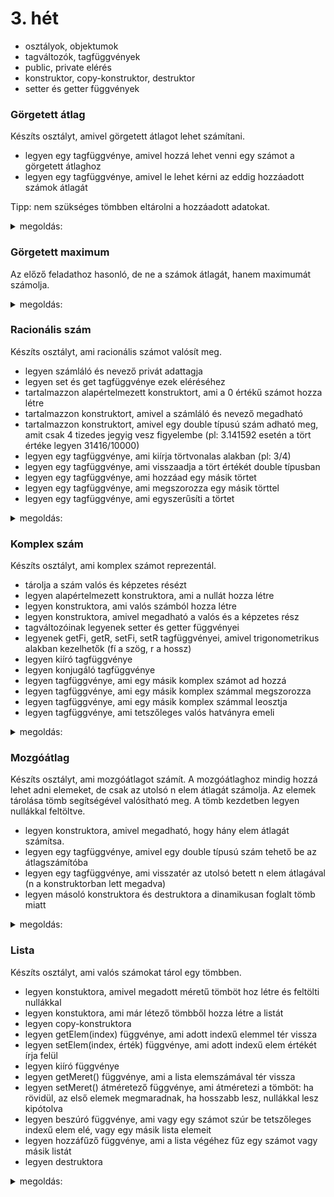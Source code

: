 # 3. hét

- osztályok, objektumok
- tagváltozók, tagfüggvények
- public, private elérés
- konstruktor, copy-konstruktor, destruktor
- setter és getter függvények

### Görgetett átlag

Készíts osztályt, amivel görgetett átlagot lehet számítani.
- legyen egy tagfüggvénye, amivel hozzá lehet venni egy számot a görgetett átlaghoz
- legyen egy tagfüggvénye, amivel le lehet kérni az eddig hozzáadott számok átlagát

Tipp: nem szükséges tömbben eltárolni a hozzáadott adatokat.
<details>
 <summary>megoldás:</summary>
 
```cpp
class GorgetettAtlag {
private:
	int db;
	double osszeg;
public:
	GorgetettAtlag() {
		db = 0;
		osszeg = 0;
	}

	void hozzaad(double szam) {
		osszeg += szam;
		db++;
	}

	double atlag() const {
		return osszeg / db;
	}
};
```
</details>

### Görgetett maximum

Az előző feladathoz hasonló, de ne a számok átlagát, hanem maximumát számolja.
<details>
 <summary>megoldás:</summary>
 
```cpp
class MaximumKereso {
private:
	bool elso;
	double max;
public:
	MaximumKereso() {
		elso = true;
	}

	void hozzaad(double szam) {
		if (elso) {
			elso = false;
			max = szam;
			return;
		}
		if (szam > max)
			max = szam;
	}

	double getMax() const {
		return max;
	}
};
```
</details>

### Racionális szám

Készíts osztályt, ami racionális számot valósít meg.
- legyen számláló és nevező privát adattagja
- legyen set és get tagfüggvénye ezek eléréséhez
- tartalmazzon alapértelmezett konstruktort, ami a 0 értékű számot hozza létre
- tartalmazzon konstruktort, amivel a számláló és nevező megadható
- tartalmazzon konstruktort, amivel egy double típusú szám adható meg, amit csak 4 tizedes jegyig vesz figyelembe
(pl: 3.141592 esetén a tört értéke legyen 31416/10000)
- legyen egy tagfüggvénye, ami kiírja törtvonalas alakban (pl: 3/4)
- legyen egy tagfüggvénye, ami visszaadja a tört értékét double típusban
- legyen egy tagfüggvénye, ami hozzáad egy másik törtet
- legyen egy tagfüggvénye, ami megszorozza egy másik törttel
- legyen egy tagfüggvénye, ami egyszerűsíti a törtet

<details>
 <summary>megoldás:</summary>
 
```cpp
class Racionalis {
private:
	// számláló és nevező adattagok
	int szamlalo, nevezo;
	
public:
	// alapértelmezett konstruktor: nulla
	Racionalis() {
		szamlalo = 0;
		nevezo = 1;
	}

	// konstruktor, amivel megadható a számláló és a nevező
	Racionalis(int szamlalo, int nevezo) {
		this->szamlalo = szamlalo;
		this->nevezo = nevezo;
	}

	// konstruktor, amivel double típusból lehet létrehozni 4 tizedesjegyig
	Racionalis(double szam) {
		szamlalo = round(szam * 10000); // #include <cmath> is kell!
		nevezo = 10000;
	}

	// számláló és nevező setter és getter
	int getSzamlalo() const { // konstans függvényekre is kell figyelni!!!
		return szamlalo;
	}
	int getNevezo() const {
		return nevezo;
	}
	void setSzamlalo(int szamlalo) {
		this->szamlalo = szamlalo;
	}
	void setNevezo(int nevezo) {
		this->nevezo = nevezo;
	}

	// kiíró
	void kiir() const {
		cout << szamlalo << "/" << nevezo << endl;
	}

	// érték double típusban
	double ertek() const {
		return (double)szamlalo/nevezo;
	}

	// másik tört hozzáadása
	void hozzaad(const Racionalis &masik) { // konstans referencia!!!
		int uj_szamlalo = szamlalo*masik.nevezo + masik.szamlalo*nevezo;
		szamlalo = uj_szamlalo;
		nevezo *= masik.nevezo;
	}

	// szorzás másik törttel
	void megszoroz(const Racionalis &masik) {
		szamlalo *= masik.szamlalo;
		nevezo *= masik.nevezo;
	}
	
	// tört egyszerűsítése
	void egyszerusit() {
		// LNKO számítás euklideszi algoritmussal
		int a = szamlalo;
		int b = nevezo;
		while (a != b) {
			if (a > b)
				a -= b;
			else
				b -= a;
		}

		// számláló és nevező leosztása LNKO-val
		szamlalo /= a;
		nevezo /= b;
	}
};
```
</details>

### Komplex szám

Készíts osztályt, ami komplex számot reprezentál.
- tárolja a szám valós és képzetes résézt
- legyen alapértelmezett konstruktora, ami a nullát hozza létre
- legyen konstruktora, ami valós számból hozza létre
- legyen konstruktora, amivel megadható a valós és a képzetes rész
- tagváltozóinak legyenek setter és getter függvényei
- legyenek getFi, getR, setFi, setR tagfüggvényei, amivel trigonometrikus alakban kezelhetők (fí a szög, r a hossz)
- legyen kiíró tagfüggvénye
- legyen konjugáló tagfüggvénye
- legyen tagfüggvénye, ami egy másik komplex számot ad hozzá
- legyen tagfüggvénye, ami egy másik komplex számmal megszorozza
- legyen tagfüggvénye, ami egy másik komplex számmal leosztja
- legyen tagfüggvénye, ami tetszőleges valós hatványra emeli
<details>
 <summary>megoldás:</summary>
 
```cpp
class Komplex {
private:
	// valós és képzetes rész
	double re, im;

public:
	// alapértelmezett konstruktor: nulla
	Komplex() {
		re = 0;
		im = 0;
	}

	// konstruktor valós számból
	Komplex(double szam) {
		re = szam;
		im = 0;
	}

	// konstruktor valós és képzetes részből
	Komplex(double re, double im) {
		this->re = re;
		this->im = im;
	}

	// valós és képzetes rész setter és getter függvényei
	double getRe() const {
		return re;
	}

	double getIm() const {
		return im;
	}

	void setRe(double re) {
		this->re = re;
	}

	void setIm(double im) {
		this->im = im;
	}

	// trigonometrikus alak setter és getter függvényei
	double getFi() const {
		return atan2(im, re); // gondolkodnivaló: miért atan2? miért nem jó az atan(im/re)?
	}

	double getR() const {
		return sqrt(re*re + im*im);
	}

	void setFi(double fi) {
		double r = getR();
		re = r * cos(fi);
		im = r * sin(fi);
	}

	void setR(double r) {
		double szorzo = r / getR();
		re *= szorzo;
		im *= szorzo;
	}

	// kiíró függvény
	void kiir() const {
		cout << re << "+" << im << "i" << endl;
	}

	// konjugáló függvény
	void konjugal() {
		im *= -1;
	}

	// másik szám hozzáadása
	void hozzaad(const Komplex &masik) { // konstans referencia!!!
		re += masik.re;
		im += masik.im;
	}

	// másik számmal megszorzás
	void szoroz(const Komplex &masik) {
		Komplex szorzat; // munkaváltozat is kell
		szorzat.setR(getR()*masik.getR());
		szorzat.setFi(getFi() + masik.getFi());
		re = szorzat.re;
		im = szorzat.im;
	}

	// másik számmal elosztás
	void oszt(const Komplex &masik) {
		Komplex szorzat;
		szorzat.setR(getR() / masik.getR());
		szorzat.setFi(getFi() - masik.getFi());
		re = szorzat.re;
		im = szorzat.im;
	}

	// hatványozás
	void oszt(double kitevo) {
		// itt nem kell munkaváltozat
		setR(pow(getR(), kitevo));
		setFi(getFi()*kitevo);
	}
};
```
</details>

### Mozgóátlag

Készíts osztályt, ami mozgóátlagot számít. A mozgóátlaghoz mindig hozzá lehet adni elemeket, de csak az utolsó
n elem átlagát számolja. Az elemek tárolása tömb segítségével valósítható meg. A tömb kezdetben legyen nullákkal
feltöltve.
- legyen konstruktora, amivel megadható, hogy hány elem átlagát számítsa.
- legyen egy tagfüggvénye, amivel egy double típusú szám tehető be az átlagszámítóba
- legyen egy tagfüggvénye, ami visszatér az utolsó betett n elem átlagával (n a konstruktorban lett megadva)
- legyen másoló konstruktora és destruktora a dinamikusan foglalt tömb miatt

<details>
 <summary>megoldás:</summary>
 
```cpp
class Mozgoatlag {
private:
	// tárolni kell az utolsó n elemet
	int meret;
	double *elemek;
public:
	// konstruktor
	Mozgoatlag(int n) {
		// tömb foglalása az utolsó n elemnek
		meret = n;
		elemek = new double[n];
		
		// feltöltés nullával
		for (int i = 0; i < n; i++)
			elemek[i] = 0;
	}

	// másoló konstruktor
	Mozgoatlag(const Mozgoatlag &eredeti) {
		meret = eredeti.meret;
		
		// az elemeknél nem elég a pointert átmásolni, új tömböt kell foglalni
		elemek = new double[meret];
		for (int i = 0; i < meret; i++)
			elemek[i] = eredeti.elemek[i];
	}

	// elem hozzáadása
	void elem_hozzaad(double uj_elem) {
		// elemek léptetése a tömbben
		for (int i = meret - 1; i > 0; i--)
			elemek[i] = elemek[i - 1];

		// új elem beírása a legelső helyre
		elemek[0] = uj_elem;
	}

	// átlagszámítás
	double atlag() const {
		double osszeg = 0;
		for (int i = 0; i < meret; i++)
			osszeg += elemek[i];
		return osszeg / meret;
	}

	// destruktor
	~Mozgoatlag() {
		// tömb felszabadítása
		delete[] elemek;
	}
};
```
</details>

### Lista

Készíts osztályt, ami valós számokat tárol egy tömbben.
- legyen konstuktora, amivel megadott méretű tömböt hoz létre és feltölti nullákkal
- legyen konstuktora, ami már létező tömbből hozza létre a listát
- legyen copy-konstruktora
- legyen getElem(index) függvénye, ami adott indexű elemmel tér vissza
- legyen setElem(index, érték) függvénye, ami adott indexű elem értékét írja felül
- legyen kiíró függvénye
- legyen getMeret() függvénye, ami a lista elemszámával tér vissza
- legyen setMeret() átméretező függvénye, ami átméretezi a tömböt: ha rövidül, az első elemek megmaradnak,
ha hosszabb lesz, nullákkal lesz kipótolva
- legyen beszúró függvénye, ami vagy egy számot szúr be tetszőleges indexű elem elé, vagy egy másik lista elemeit
- legyen hozzáfűző függvénye, ami a lista végéhez fűz egy számot vagy másik listát
- legyen destruktora
<details>
 <summary>megoldás:</summary>
 
```cpp
class Lista {
private:
	// tárolt elemek tömbje és darabszáma
	int meret;
	double *elemek;
public:
	// konstruktor, ami nullákkal tölti fel a listát
	Lista(int n) {
		meret = n;
		elemek = new double[meret];
		for (int i = 0; i < meret; i++)
			elemek[i] = 0;
	}

	// konstruktor, ami tömbből hozza létre a listát
	Lista(double *tomb, int n) {
		meret = n;
		elemek = new double[meret];
		for (int i = 0; i < meret; i++)
			elemek[i] = tomb[i];
	}

	// copy-konstruktor
	Lista(const Lista &eredeti) {
		meret = eredeti.meret;
		elemek = new double[meret];
		for (int i = 0; i < meret; i++)
			elemek[i] = eredeti.elemek[i];
	}

	// elem lekérdezése
	double getElem(int i) const { // const függvény !!!
		return elemek[i];
	}

	// elem felülírása
	void setElem(int i, double ertek) {
		elemek[i] = ertek;
	}

	// kiírás
	void kiir() const {
		for (int i = 0; i < meret - 1; i++) {
			cout << elemek[i] << "; ";
		}
		cout << elemek[meret - 1] << endl;
	}

	// méret lekérése
	int getMeret() const {
		return meret;
	}

	// átméretezés
	void setMeret(int uj_meret) {
		double *uj_tomb = new double[uj_meret];
		for (int i = 0; i < uj_meret; i++) {
			// régi elem átmásolása, vagy nullával kipótlás
			if (i < meret)
				uj_tomb[i] = elemek[i];
			else
				uj_tomb[i] = 0;
		}

		// felszabadítás, és tömb kicserélése
		delete[] elemek;
		elemek = uj_tomb;
		meret = uj_meret;
	}

	// szám beszúrása bárhova
	void beszur(double uj_elem, int index) {
		// helycsinálás az új elemnek
		setMeret(meret + 1);

		// elemek eltolása
		for (int i = meret - 1; i > index; i--)
			elemek[i] = elemek[i - 1];

		// új elem beírása
		elemek[index] = uj_elem;
	}

	// lista beszúrása bárhova
	void beszur(const Lista &beszurando, int index) {
		/* Nagyon nem optimális megoldás, mert db-szor foglalja újra a tömböt,
		   de legalább két sorból megvan. 
		   
		   Szorgalmi: egy újrafoglalással megvalósítani ezt a függvényt.
		*/
		for (int i = 0; i < beszurando.getMeret(); i++)
			beszur(beszurando.getElem(i), index + i);
	}

	// szám hozzáfűzése
	void hozzafuz(double uj_elem) {
		beszur(uj_elem, meret);
	}

	// lista hozzáfűzése
	void hozzafuz(const Lista &hozzafuzendo) {
		beszur(hozzafuzendo, meret);
	}
	
	// destruktor
	~Lista(){
		delete[] elemek;
	}
};
```
</details>
